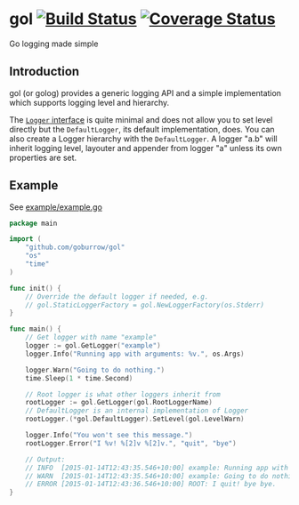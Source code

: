# gol [![Build Status](https://travis-ci.org/goburrow/gol.svg)](https://travis-ci.org/goburrow/gol) [![Coverage Status](https://coveralls.io/repos/goburrow/gol/badge.svg?branch=master)](https://coveralls.io/r/goburrow/gol?branch=master)
Go logging made simple

## Introduction
gol (or golog) provides a generic logging API and a simple implementation which
supports logging level and hierarchy.

The [`Logger` interface](https://github.com/goburrow/gol/blob/master/api.go)
is quite minimal and does not allow you to set level directly but
the `DefaultLogger`, its default implementation, does.
You can also create a Logger hierarchy with the `DefaultLogger`.
A logger "a.b" will inherit logging level, layouter and appender from logger "a"
unless its own properties are set.

## Example
See [example/example.go](https://github.com/goburrow/gol/blob/master/example/example.go)

```go
package main

import (
	"github.com/goburrow/gol"
	"os"
	"time"
)

func init() {
    // Override the default logger if needed, e.g.
    // gol.StaticLoggerFactory = gol.NewLoggerFactory(os.Stderr)
}

func main() {
	// Get logger with name "example"
	logger := gol.GetLogger("example")
	logger.Info("Running app with arguments: %v.", os.Args)

	logger.Warn("Going to do nothing.")
	time.Sleep(1 * time.Second)

	// Root logger is what other loggers inherit from
	rootLogger := gol.GetLogger(gol.RootLoggerName)
	// DefaultLogger is an internal implementation of Logger
	rootLogger.(*gol.DefaultLogger).SetLevel(gol.LevelWarn)

	logger.Info("You won't see this message.")
	rootLogger.Error("I %v! %[2]v %[2]v.", "quit", "bye")

	// Output:
	// INFO  [2015-01-14T12:43:35.546+10:00] example: Running app with arguments: [/go/bin/example].
	// WARN  [2015-01-14T12:43:35.546+10:00] example: Going to do nothing.
	// ERROR [2015-01-14T12:43:36.546+10:00] ROOT: I quit! bye bye.
}
```
